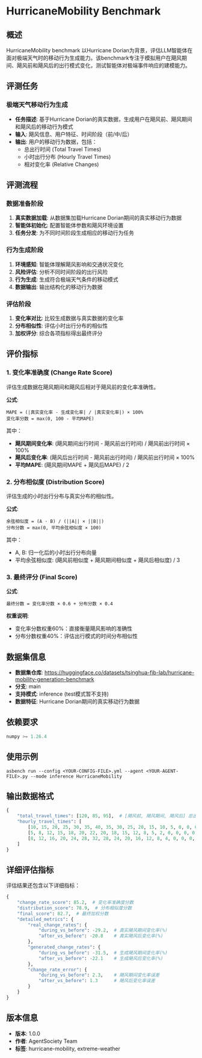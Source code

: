 # HurricaneMobility Benchmark

## 概述

HurricaneMobility benchmark 以Hurricane Dorian为背景，评估LLM智能体在面对极端天气时的移动行为生成能力。该benchmark专注于模拟用户在飓风期间、飓风前和飓风后的出行模式变化，测试智能体对极端事件响应的建模能力。

## 评测任务

### 极端天气移动行为生成
- **任务描述**: 基于Hurricane Dorian的真实数据，生成用户在飓风前、飓风期间和飓风后的移动行为模式
- **输入**: 飓风信息、用户特征、时间阶段（前/中/后）
- **输出**: 用户的移动行为数据，包括：
  - 总出行时间 (Total Travel Times)
  - 小时出行分布 (Hourly Travel Times)
  - 相对变化率 (Relative Changes)

## 评测流程

### 数据准备阶段
1. **真实数据加载**: 从数据集加载Hurricane Dorian期间的真实移动行为数据
2. **智能体初始化**: 配置智能体参数和飓风环境设置
3. **任务分发**: 为不同时间阶段生成相应的移动行为任务

### 行为生成阶段
1. **环境感知**: 智能体理解飓风影响和交通状况变化
2. **风险评估**: 分析不同时间阶段的出行风险
3. **行为生成**: 生成符合极端天气条件的移动模式
4. **数据输出**: 输出结构化的移动行为数据

### 评估阶段
1. **变化率对比**: 比较生成数据与真实数据的变化率
2. **分布相似性**: 评估小时出行分布的相似性
3. **加权评分**: 综合各项指标得出最终评分

## 评价指标

### 1. 变化率准确度 (Change Rate Score)

评估生成数据在飓风期间和飓风后相对于飓风前的变化率准确性。

**公式**:
```
MAPE = (|真实变化率 - 生成变化率| / |真实变化率|) × 100%
变化率分数 = max(0, 100 - 平均MAPE)
```

其中：
- **飓风期间变化率**: (飓风期间出行时间 - 飓风前出行时间) / 飓风前出行时间 × 100%
- **飓风后变化率**: (飓风后出行时间 - 飓风前出行时间) / 飓风前出行时间 × 100%
- **平均MAPE**: (飓风期间MAPE + 飓风后MAPE) / 2

### 2. 分布相似度 (Distribution Score)

评估生成的小时出行分布与真实分布的相似性。

**公式**:
```
余弦相似度 = (A · B) / (||A|| × ||B||)
分布分数 = max(0, 平均余弦相似度 × 100)
```

其中：
- A, B: 归一化后的小时出行分布向量
- 平均余弦相似度: (飓风前相似度 + 飓风期间相似度 + 飓风后相似度) / 3

### 3. 最终评分 (Final Score)

**公式**:
```
最终分数 = 变化率分数 × 0.6 + 分布分数 × 0.4
```

**权重说明**:
- 变化率分数权重60%：直接衡量飓风影响的准确性
- 分布分数权重40%：评估出行模式的时间分布相似性

## 数据集信息

- **数据集仓库**: https://huggingface.co/datasets/tsinghua-fib-lab/hurricane-mobility-generation-benchmark
- **分支**: main
- **支持模式**: inference (test模式暂不支持)
- **数据特征**: Hurricane Dorian期间的真实移动行为数据

## 依赖要求

```python
numpy >= 1.26.4
```

## 使用示例

```shell
asbench run --config <YOUR-CONFIG-FILE>.yml --agent <YOUR-AGENT-FILE>.py --mode inference HurricaneMobility
```

## 输出数据格式

```python
{
    "total_travel_times": [120, 85, 95],  # [飓风前, 飓风期间, 飓风后] 总出行时间(分钟)
    "hourly_travel_times": [
        [10, 15, 20, 25, 30, 35, 40, 35, 30, 25, 20, 15, 10, 5, 0, 0, 0, 0, 5, 10, 15, 20, 15, 10],  # 飓风前24小时分布
        [5, 8, 12, 15, 18, 20, 22, 20, 18, 15, 12, 8, 5, 2, 0, 0, 0, 0, 2, 5, 8, 12, 8, 5],  # 飓风期间24小时分布
        [8, 12, 16, 20, 24, 28, 32, 28, 24, 20, 16, 12, 8, 4, 0, 0, 0, 0, 4, 8, 12, 16, 12, 8]   # 飓风后24小时分布
    ]
}
```

## 详细评估指标

评估结果还包含以下详细指标：

```python
{
    "change_rate_score": 85.2,  # 变化率准确度分数
    "distribution_score": 78.9,  # 分布相似度分数
    "final_score": 82.7,  # 最终加权分数
    "detailed_metrics": {
        "real_change_rates": {
            "during_vs_before": -29.2,  # 真实飓风期间变化率(%)
            "after_vs_before": -20.8    # 真实飓风后变化率(%)
        },
        "generated_change_rates": {
            "during_vs_before": -31.5,  # 生成飓风期间变化率(%)
            "after_vs_before": -22.1    # 生成飓风后变化率(%)
        },
        "change_rate_error": {
            "during_vs_before": 2.3,    # 飓风期间变化率误差
            "after_vs_before": 1.3      # 飓风后变化率误差
        }
    }
}
```

## 版本信息

- **版本**: 1.0.0
- **作者**: AgentSociety Team
- **标签**: hurricane-mobility, extreme-weather 
